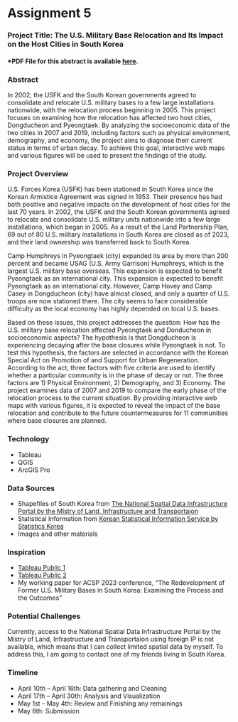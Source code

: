 # Assignment 5 

### Project Title: The U.S. Military Base Relocation and Its Impact on the Host Cities in South Korea 

#### *PDF File for this abstract is available [here](assign5/Son_FinalProject_Abstract.pdf).

### Abstract

In 2002, the USFK and the South Korean governments agreed to consolidate and relocate U.S. military bases to a few large installations nationwide, with the relocation process beginning in 2005. This project focuses on examining how the relocation has affected two host cities, Dongducheon and Pyeongtaek. By analyzing the socioeconomic data of the two cities in 2007 and 2019, including factors such as physical environment, demography, and economy, the project aims to diagnose their current status in terms of urban decay. To achieve this goal, interactive web maps and various figures will be used to present the findings of the study.


### Project Overview

U.S. Forces Korea (USFK) has been stationed in South Korea since the Korean Armistice Agreement was signed in 1953. Their presence has had both positive and negative impacts on the development of host cities for the last 70 years. In 2002, the USFK and the South Korean governments agreed to relocate and consolidate U.S. military units nationwide into a few large installations, which began in 2005. As a result of the Land Partnership Plan, 69 out of 80 U.S. military installations in South Korea are closed as of 2023, and their land ownership was transferred back to South Korea.


Camp Humphreys in Pyeongtaek (city) expanded its area by more than 200 percent and became USAG (U.S. Army Garrison) Humphreys, which is the largest U.S. military base overseas. This expansion is expected to benefit Pyeongtaek as an international city. This expansion is expected to benefit Pyeongtaek as an international city. However, Camp Hovey and Camp Casey in Dongducheon (city) have almost closed, and only a quarter of U.S. troops are now stationed there. The city seems to face considerable difficulty as the local economy has highly depended on local U.S. bases.


Based on these issues, this project addresses the question: How has the U.S. military base relocation affected Pyeongtaek and Donducheon in socioeconomic aspects? The hypothesis is that Dongducheon is experiencing decaying after the base closures while Pyeongtaek is not. To test this hypothesis, the factors are selected in accordance with the Korean Special Act on Promotion of and Support for Urban Regeneration. According to the act, three factors with five criteria are used to identify whether a particular community is in the phase of decay or not. The three factors are 1) Physical Environment, 2) Demography, and 3) Economy. The project examines data of 2007 and 2019 to compare the early phase of the relocation process to the current situation. By providing interactive web maps with various figures, it is expected to reveal the impact of the base relocation and contribute to the future countermeasures for 11 communities where base closures are planned. 


### Technology

- Tableau 
- QGIS
- ArcGIS Pro


### Data Sources

- Shapefiles of South Korea from [The National Spatial Data Infrastructure Portal by the Mistry of Land, Infrastructure and Transportaion](http://www.nsdi.go.kr/lxportal/?menuno=2679#none) 
- Statistical Information from [Korean Statistical Information Service by Statistics Korea](https://kosis.kr/index/index.do)
- Images and other materials


### Inspiration 

- [Tableau Public 1](https://public.tableau.com/app/profile/keren.aharon/viz/SuperstoreSalesOverview_16799264991760/Home)
- [Tableau Public 2](https://public.tableau.com/app/profile/jennyvanlinh/viz/LiteracyStory-IronVizStudent2022/Dashboard1)
- My working paper for ACSP 2023 conference, “The Redevelopment of Former U.S. Military Bases in South Korea: Examining the Process and the Outcomes”


### Potential Challenges

Currently, access to the National Spatial Data Infrastructure Portal by the Mistry of Land, Infrastructure and Transportaion using foreign IP is not available, which means that I can collect limited spatial data by myself. To address this, I am going to contact one of my friends living in South Korea.


### Timeline

- April 10th – April 16th: Data gathering and Cleaning
- April 17th – April 30th: Analysis and Visualization 
- May 1st – May 4th: Review and Finishing any remainings
- May 6th: Submission
